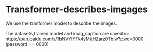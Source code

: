 # Transformer-describes-imgages
We use the tranformer model to describe the images.

The datasets,trained model and imag_caption are saved in: https://pan.baidu.com/s/1bNVYlYTk4yMkHZarz0Tblw?pwd=0000 (password == 0000)
